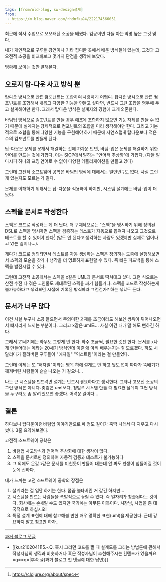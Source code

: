 ```yaml
---
tags: [from/old-blog, sw-design설계]
from:
 - https://m.blog.naver.com/rhdnfka94/222174566051
---
```

최근에 석사 수업으로 오오래된 소공을 배웠다.
컴공이면 다들 아는 악명 높은 그것 맞다.

내가 개인적으로 구루들 강연이나 기타 잡다한 곳에서 배운 방식들이 있는데, 
그것과 고오전적 소공을 비교해보고 몇가지 단점을 생각해 보았다.

명확해 보이는 것만 말해본다.

## 오로지 탑-다운 사고 방식 뿐
탑다운 방식으로 만든 컴포넌트는 조합하여 사용하기 어렵다. 
탑다운 방식으로 만든 컴포넌트를 조합해서 새롭고 다양한 기능을 만들고 싶다면, 
반드시 그런 조합을 염두에 두고 설계해야만 한다. 
그래서 탑다운 방식은 설계자의 경험에 크게 의존한다.

바텀업 방식으로 컴포넌트를 만들 경우 애초에 조합하지 않으면 기능 자체를 만들 수 없기 때문에 
설계자는 강제적으로 컴포넌트의 조합을 미리 생각해야만 한다. 
그리고 기본적으로 조합을 통해 다양한 기능을 구현해야 하기 때문에
자연스럽게 탑다운보다 적은 수의 컴포넌트를 만들게 된다.

탑-다운은 문제를 쪼개서 해결하는 것에 가까운 반면, 
바텀-업은 문제를 해결하기 위한 언어를 만드는 것에 가깝다. 
이는 SICP에서 말하는 "언어적 추상화"에 가깝다. 
(다들 알다시피 하나의 프밍 언어로 수 없이 다양한 어플리케이션을 만들고 있다)

그런데 고전적 소프트웨어 공학은 바텀업 방식에 대해서는 일언반구도 없다. 
사실 그런 게 있는지도 모르는 거 같다.

문제를 이해하기 위해서는 탑-다운을 적용해야 하지만, 
시스템 설계에는 바텀-업이 더 낫다. 

## 스펙을 문서로 작성한다
스펙은 코드로 작성하는 게 더 낫다. 
더 구체적으로는 "스펙"을 명시하기 위해 정의된 DSL로 스펙을 명시하면 
스펙을 검증하는 테스트가 자동으로 뽑혀져 나오고 그것으로 테스트를 할 수 있어야 한다[^1]
(말도 안 된다고 생각하는 사람도 있겠지만 실제로 일어나고 있는 일이다...).

게다가 코드로 정의되면서 테스트를 자동 생성하는 스펙은 
정의하는 도중에 실행해보면서 스펙의 모순을 찾거나 생각을 더 명료하게 표현할 수 있다. 
즉 빠른 피드백을 통해 스펙을 발전시킬 수 있다.

그런데 고전적 소공에서는 스펙을 x같은 UML과  문서로 떡쳐대고 있다. 
그런 식으로는 산전 수전 다 겪은 고인물도 제대로된 스펙을 짜기 힘들거다. 
스펙을 코드로 작성하는게 불가능하다고 생각되던 시절에 기록된 방식이라 그런건가? 하는 생각도 든다.

## 문서가 너무 많다
이건 사실 누구나 소공 들으면서 무의미한 과제를 조금이라도 해보면 쌍욕이 튀어나오면서 뼈저리게 느끼는 부분이다. 
그리고 x같은 uml도... 사실 이건 내가 말 해도 뻔하긴 하다.

그래서 21세기에는 아무도 그렇게 안 한다. 아주 조금씩, 필요한 것만 한다. 
문서를 x나게 만들어대는 메타는 20세기 방식인데 이걸 왜 아직 배우는지는 잘 모르겠다. 
하도 시달리다가 질려버린 구루들이 "애자일" "익스트림"이라는 걸 만들었다.

그런데 이제는 또 "애자일"이라는 명목 하에 설계도 안 하고 뭣도 없이 짜다가 뚝배기가 깨져버린 사람들이 슬슬 나오는 거 같으니...

나는 큰 시스템을 만드려면 설계는 반드시 필요하다고 생각한다. 그러나 고오전 소공의 그런 방식은 아니다. 
좆같은 uml보다, 정말로 시스템 만들 때 필요한 설계의 표현 방식을 누구라도 좀 알려 줬으면 좋겠다. 어려운 일이다...

## 결론
하다보니 탑다운이랑 바텀업 이야기만으로 이 정도 길이가 뚝딱 나와서 다 지우고 다시 썼다.
3줄 요약해보겠다.

고전적 소프트웨어 공학은
1. 바텀업 사고방식과 언어적 추상화에 대한 생각이 없다.
2. 스펙을 문서로만 정의하여 자동적 검증과 테스트가 불가능하다.
3. 그 외에도 온갖 x같은 문서를 미친듯이 만들어 대는데 안 봐도 인생이 힘들어질 것이 눈에 선하다.

내가 느끼는 고전 소프트웨어 공학의 장점은
1. 설계라는 걸 일단 하기는 한다. 쫌끔 불타버린 거 같긴 하지만...
2. 시스템을 만드는 사람들을 폭발적으로 늘릴 수 있다. 즉 일자리가 창출된다는 것이다. 
    회사에는 손해일 수도 있지만 국가에는 아무튼 이득이다. 사장님, 사업을 좀 대국적으로 하십시오!
3. 특정 설계 표현에 대해 참고해볼 만한 매우 명확한 표현(uml)을 제공한다. 
    근데 강요하지 말고 참고만 하자..

---
[과거 블로그 댓글](https://m.blog.naver.com/CommentList.naver?blogId=rhdnfka94&logNo=222174566051)
- [[kur2102041115.-.Q. 혹시 그러면 코드를 짤 때 설계도를 그리는 방법론에 관해서 작성자님의 생각과 비슷하거나 혹은 작성자님이 추천해주시는 컨텐츠가 있을까요=q==q=|후속 글(과거 블로그 첫 댓글에 대한 답변)]]

[^1]: https://clojure.org/about/spec